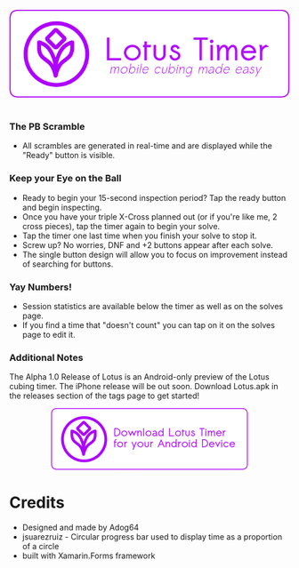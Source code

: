 <p align="center">
    <img src="https://github.com/Adog64/Lotus-Mobile/blob/master/LotusTitleIcon.png">
</p>

#

### The PB Scramble

- All scrambles are generated in real-time and are displayed while the "Ready" button is visible. 

### Keep your Eye on the Ball

- Ready to begin your 15-second inspection period? Tap the ready button and begin inspecting. 
- Once you have your triple X-Cross planned out (or if you're like me, 2 cross pieces), tap the timer again to begin your solve.
- Tap the timer one last time when you finish your solve to stop it.
- Screw up? No worries, DNF and +2 buttons appear after each solve.
- The single button design will allow you to focus on improvement instead of searching for buttons.

### Yay Numbers!
- Session statistics are available below the timer as well as on the solves page.
- If you find a time that "doesn't count" you can tap on it on the solves page to edit it.

### Additional Notes
The Alpha 1.0 Release of Lotus is an Android-only preview of the Lotus cubing timer. The iPhone release will be out soon. 
Download Lotus.apk in the releases section of the tags page to get started!

<p align="center">
    <a href="https://github.com/Adog64/Lotus-Mobile/releases/download/v1.2-alpha/Lotus.apk"><img src="https://github.com/Adog64/Lotus-Mobile/blob/master/AndroidDownloadIcon.png"></a>
</p>

# Credits
- Designed and made by Adog64
- jsuarezruiz - Circular progress bar used to display time as a proportion of a circle
- built with Xamarin.Forms framework
